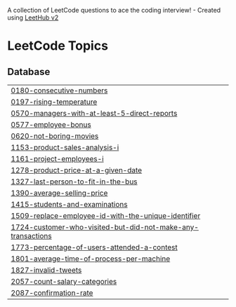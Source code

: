 A collection of LeetCode questions to ace the coding interview! - Created using [LeetHub v2](https://github.com/arunbhardwaj/LeetHub-2.0)
<!---LeetCode Topics Start-->
# LeetCode Topics
## Database
|  |
| ------- |
| [0180-consecutive-numbers](https://github.com/Devanshee-Gupta/Leetcode-SQL-50/tree/master/0180-consecutive-numbers) |
| [0197-rising-temperature](https://github.com/Devanshee-Gupta/Leetcode-SQL-50/tree/master/0197-rising-temperature) |
| [0570-managers-with-at-least-5-direct-reports](https://github.com/Devanshee-Gupta/Leetcode-SQL-50/tree/master/0570-managers-with-at-least-5-direct-reports) |
| [0577-employee-bonus](https://github.com/Devanshee-Gupta/Leetcode-SQL-50/tree/master/0577-employee-bonus) |
| [0620-not-boring-movies](https://github.com/Devanshee-Gupta/Leetcode-SQL-50/tree/master/0620-not-boring-movies) |
| [1153-product-sales-analysis-i](https://github.com/Devanshee-Gupta/Leetcode-SQL-50/tree/master/1153-product-sales-analysis-i) |
| [1161-project-employees-i](https://github.com/Devanshee-Gupta/Leetcode-SQL-50/tree/master/1161-project-employees-i) |
| [1278-product-price-at-a-given-date](https://github.com/Devanshee-Gupta/Leetcode-SQL-50/tree/master/1278-product-price-at-a-given-date) |
| [1327-last-person-to-fit-in-the-bus](https://github.com/Devanshee-Gupta/Leetcode-SQL-50/tree/master/1327-last-person-to-fit-in-the-bus) |
| [1390-average-selling-price](https://github.com/Devanshee-Gupta/Leetcode-SQL-50/tree/master/1390-average-selling-price) |
| [1415-students-and-examinations](https://github.com/Devanshee-Gupta/Leetcode-SQL-50/tree/master/1415-students-and-examinations) |
| [1509-replace-employee-id-with-the-unique-identifier](https://github.com/Devanshee-Gupta/Leetcode-SQL-50/tree/master/1509-replace-employee-id-with-the-unique-identifier) |
| [1724-customer-who-visited-but-did-not-make-any-transactions](https://github.com/Devanshee-Gupta/Leetcode-SQL-50/tree/master/1724-customer-who-visited-but-did-not-make-any-transactions) |
| [1773-percentage-of-users-attended-a-contest](https://github.com/Devanshee-Gupta/Leetcode-SQL-50/tree/master/1773-percentage-of-users-attended-a-contest) |
| [1801-average-time-of-process-per-machine](https://github.com/Devanshee-Gupta/Leetcode-SQL-50/tree/master/1801-average-time-of-process-per-machine) |
| [1827-invalid-tweets](https://github.com/Devanshee-Gupta/Leetcode-SQL-50/tree/master/1827-invalid-tweets) |
| [2057-count-salary-categories](https://github.com/Devanshee-Gupta/Leetcode-SQL-50/tree/master/2057-count-salary-categories) |
| [2087-confirmation-rate](https://github.com/Devanshee-Gupta/Leetcode-SQL-50/tree/master/2087-confirmation-rate) |
<!---LeetCode Topics End-->
